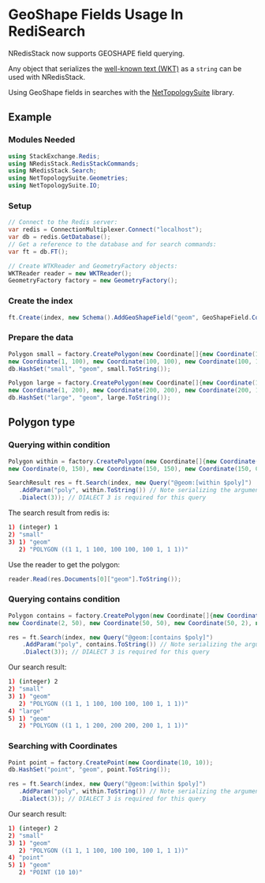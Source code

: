 # GeoShape Fields Usage In RediSearch

NRedisStack now supports GEOSHAPE field querying.

Any object that serializes the [well-known text (WKT)](https://en.wikipedia.org/wiki/Well-known_text_representation_of_geometry) as a `string` can be used with NRedisStack.

Using GeoShape fields in searches with the [NetTopologySuite](https://github.com/NetTopologySuite/NetTopologySuite) library.

## Example

### Modules Needed

```c#
using StackExchange.Redis;
using NRedisStack.RedisStackCommands;
using NRedisStack.Search;
using NetTopologySuite.Geometries;
using NetTopologySuite.IO;
```

### Setup

```csharp
// Connect to the Redis server:
var redis = ConnectionMultiplexer.Connect("localhost");
var db = redis.GetDatabase();
// Get a reference to the database and for search commands:
var ft = db.FT();

// Create WTKReader and GeometryFactory objects:
WKTReader reader = new WKTReader();
GeometryFactory factory = new GeometryFactory();

```

### Create the index

```csharp
ft.Create(index, new Schema().AddGeoShapeField("geom", GeoShapeField.CoordinateSystem.FLAT));
```

### Prepare the data

```csharp
Polygon small = factory.CreatePolygon(new Coordinate[]{new Coordinate(1, 1),
new Coordinate(1, 100), new Coordinate(100, 100), new Coordinate(100, 1), new Coordinate(1, 1)});
db.HashSet("small", "geom", small.ToString());

Polygon large = factory.CreatePolygon(new Coordinate[]{new Coordinate(1, 1),
new Coordinate(1, 200), new Coordinate(200, 200), new Coordinate(200, 1), new Coordinate(1, 1)});
db.HashSet("large", "geom", large.ToString());
```

## Polygon type

### Querying within condition

```csharp
Polygon within = factory.CreatePolygon(new Coordinate[]{new Coordinate(0, 0),
new Coordinate(0, 150), new Coordinate(150, 150), new Coordinate(150, 0), new Coordinate(0, 0)});

SearchResult res = ft.Search(index, new Query("@geom:[within $poly]")
   .AddParam("poly", within.ToString()) // Note serializing the argument to string
   .Dialect(3)); // DIALECT 3 is required for this query
```

The search result from redis is:

```bash
1) (integer) 1
2) "small"
3) 1) "geom"
   2) "POLYGON ((1 1, 1 100, 100 100, 100 1, 1 1))"
```

Use the reader to get the polygon:

```csharp
reader.Read(res.Documents[0]["geom"].ToString());
```

### Querying contains condition

```csharp
Polygon contains = factory.CreatePolygon(new Coordinate[]{new Coordinate(2, 2),
new Coordinate(2, 50), new Coordinate(50, 50), new Coordinate(50, 2), new Coordinate(2, 2)});

res = ft.Search(index, new Query("@geom:[contains $poly]")
    .AddParam("poly", contains.ToString()) // Note serializing the argument to string
    .Dialect(3)); // DIALECT 3 is required for this query

```

Our search result:

```bash
1) (integer) 2
2) "small"
3) 1) "geom"
   2) "POLYGON ((1 1, 1 100, 100 100, 100 1, 1 1))"
4) "large"
5) 1) "geom"
   2) "POLYGON ((1 1, 1 200, 200 200, 200 1, 1 1))"
```

### Searching with Coordinates

```csharp
Point point = factory.CreatePoint(new Coordinate(10, 10));
db.HashSet("point", "geom", point.ToString());

res = ft.Search(index, new Query("@geom:[within $poly]")
   .AddParam("poly", within.ToString()) // Note serializing the argument to string
   .Dialect(3)); // DIALECT 3 is required for this query

```

Our search result:

```bash
1) (integer) 2
2) "small"
3) 1) "geom"
   2) "POLYGON ((1 1, 1 100, 100 100, 100 1, 1 1))"
4) "point"
5) 1) "geom"
   2) "POINT (10 10)"
```
